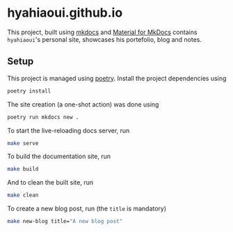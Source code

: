 # hyahiaoui.github.io

This project, built using [mkdocs](https://www.mkdocs.org/) and [Material for MkDocs](https://squidfunk.github.io/mkdocs-material/) contains `hyahiaoui`'s personal site, showcases his portefolio, blog and notes.

## Setup

This project is managed using [poetry](https://python-poetry.org/). Install the project dependencies using 

```bash
poetry install
```

The site creation (a one-shot action) was done using

```bash
poetry run mkdocs new .
```

To start the live-reloading docs server, run

```bash
make serve
```

To build the documentation site, run

```bash
make build
```

And to clean the built site, run

```bash
make clean
```

To create a new blog post, run (the `title` is mandatory)

```bash
make new-blog title="A new blog post"
```
